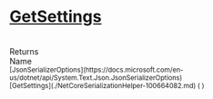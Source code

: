 # [GetSettings](./NetCoreSerializationHelper-100664082.md)


<br>
Returns<img width=500/>Name
<br>
<sub>[JsonSerializerOptions](https://docs.microsoft.com/en-us/dotnet/api/System.Text.Json.JsonSerializerOptions)</sub><img width=500/><sub>[GetSettings](./NetCoreSerializationHelper-100664082.md) (  )</sub><br>


